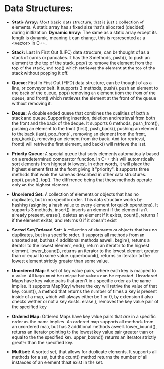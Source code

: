 # Data Structures:

* **Static Array:** Most basic data structure, that is just a collection of elements. A static array has a fixed size that's allocated (decided) during initlization.
**Dynamic Array:** The same as a static array except its length is dynamic, meaning it can change, this is represented as a \<vector\> in C++.

* **Stack:** Last In First Out (LIFO) data structure, can be thought of as a stack of cards or pancakes. It has the 3 methods, push(), to push an element to the top of the stack, pop() to remove the element from the top of the stack, and top() which retrieves the element at the top of the stack without popping it off.

* **Queue:** First In First Out (FIFO) data structure, can be thought of as a line, or conveyor belt. It supports 3 methods, push(), push an element to the back of the queue, pop() removing an element from the front of the queue, and front() which retrieves the element at the front of the queue without removing it.

* **Deque:** A double ended queue that combines the qualities of both a stack and queue. Supporting insertion, deletion and retrieval from both the front and the back of the deque. It supports 6 methods, push_front(), pushing an element to the front (first), push_back(), pushing an element to the back (last), pop_front(), removing an element from the front, pop_back(), removing an element from the back. And for retrieval, front() will retrive the first element, and back() will retrieve the last.

* **Priority Queue:** A special queue that sorts elements automatically based on a predetermined comparator function. In C++ this will automatically sort elements from highest to lowest. In other words, it will place the highest element first at the front giving it "priority". It supports three methods that work the same as described in other data structures. pop(), push(), top(). The difference being that these methods operate only on the highest element.

* **Unordered Set:** A collection of elements or objects that has no duplicates, but in no specific order. This data structure works by hashing (asigning a hash value to every element for quick operations). It supports 3 methods, insert(), inserts an element if the element isn't already present, erase(), deletes an element if it exists, count(), returns 1 if the element exists, and returns 0 if it doesn't exist.

* **Sorted Set/Ordered Set:** A collection of elements or objects that has no duplicates, but in a specific order. It supports all methods from an unsorted set, but has 4 additional methods aswell. begin(), returns a iterator to the lowest element, end(), return an iterator to the highest element. lower_bound(), returns an iterator to the lowest element greater than or equal to some value. upperbound(), returns an iterator to the lowest element strictly greater than some value.

* **Unordered Map**: A set of key value pairs, where each key is mapped to a value. All keys must be unique but values can be repeated. Unordered Maps have key value pairs that aren't in a specific order as the name implies. It supports Map\[Key\] where the key will retrive the value of that key. count(), a method that returns the number of times a key is present inside of a map, which will always either be 1 or 0, by extension it also checks wether or not a key exists. erase(), removes the key value pair of the specified key.

* **Ordered Map:** Ordered Maps have key value pairs that *are* in a specific order as the name implies. An ordered map supports all methods from an unordered map, but has 2 additional methods aswell. lower_bound(), returns an iterator pointing to the lowest key value pair greater than or equal to the the specified key. upper_bound() returns an iterator strictly greater than the specified key.

* **Multiset:** A sorted set, that allows for duplicate elements. It supports all methods for a set, but the count() method returns the number of all instances of an element thaat exist in the set.